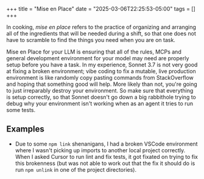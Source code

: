 +++
title = "Mise en Place"
date = "2025-03-06T22:25:53-05:00"
tags = []
+++

In cooking, *mise en place* refers to the practice of organizing and arranging
all of the ingredients that will be needed during a shift, so that one does
not have to scramble to find the things you need when you are on task.

Mise en Place for your LLM is ensuring that all of the rules, MCPs and general
development environment for your model may need are properly setup before you
have a task.  In my experience, Sonnet 3.7 is not very good at fixing a broken
environment; vibe coding to fix a mutable, live production environment is like
randomly copy pasting commands from StackOverflow and hoping that something
good will help.  More likely than not, you're going to just irreparably
destroy your environment.  So make sure that everything is setup correctly, so
that Sonnet doesn't go down a big rabbithole trying to debug why your
environment isn't working when as an agent it tries to run some tests.

## Examples

- Due to some `npm link` shenanigans, I had a broken VSCode environment where
  I wasn't picking up imports to another local project correctly.  When I
  asked Cursor to run lint and fix tests, it got fixated on trying to fix this
  brokenness (but was not able to work out that the fix it should do is run
  `npm unlink` in one of the project directories).

